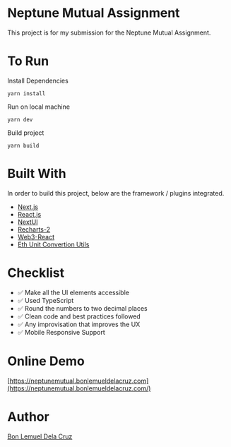 # Neptune Mutual Assignment

This project is for my submission for the Neptune Mutual Assignment.

# To Run

Install Dependencies
```
yarn install
```

Run on local machine
```
yarn dev
```

Build project
```
yarn build
```

# Built With

In order to build this project, below are the framework / plugins integrated.

* [Next.js](https://nextjs.org/)
* [React.js](https://reactjs.org/)
* [NextUI](https://nextui.org/)
* [Recharts-2](https://www.npmjs.com/package/react-chartjs-2)
* [Web3-React](https://github.com/NoahZinsmeister/web3-react)
* [Eth Unit Convertion Utils](https://www.npmjs.com/package/@ethersproject/units)

# Checklist

* ✅ Make all the UI elements accessible
* ✅ Used TypeScript
* ✅ Round the numbers to two decimal places
* ✅ Clean code and best practices followed
* ✅ Any improvisation that improves the UX
* ✅ Mobile Responsive Support

# Online Demo
[https://neptunemutual.bonlemueldelacruz.com](https://neptunemutual.bonlemueldelacruz.com/)


# Author

[Bon Lemuel Dela Cruz](https://linktr.ee/bonlemuel)
